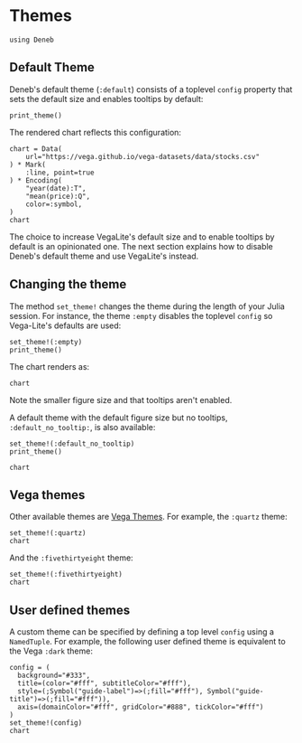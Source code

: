 # Themes

```@setup themes
using Deneb
```

## Default Theme

Deneb's default theme (`:default`) consists of a toplevel `config` property that sets the default size and enables tooltips by default:

```@example themes
print_theme()
```

The rendered chart reflects this configuration:
```@example themes
chart = Data(
    url="https://vega.github.io/vega-datasets/data/stocks.csv"
) * Mark(
    :line, point=true
) * Encoding(
    "year(date):T",
    "mean(price):Q",
    color=:symbol,
)
chart
```

The choice to increase VegaLite's default size and to enable tooltips by default is an opinionated one. The next section explains how to disable Deneb's default theme and use VegaLite's instead.

## Changing the theme

The method `set_theme!` changes the theme during the length of your Julia session. For instance, the theme `:empty` disables the toplevel `config` so Vega-Lite's defaults are used:
```@example themes
set_theme!(:empty)
print_theme()
```

The chart renders as:
```@example themes
chart
```
Note the smaller figure size and that tooltips aren't enabled.

A default theme with the default figure size but no tooltips, `:default_no_tooltip:`, is also available:
```@example themes
set_theme!(:default_no_tooltip)
print_theme()
```
```@example themes
chart
```

## Vega themes

Other available themes are [Vega Themes](https://vega.github.io/vega-themes).
For example, the `:quartz` theme:
```@example themes
set_theme!(:quartz)
chart
```

And the `:fivethirtyeight` theme:
```@example themes
set_theme!(:fivethirtyeight)
chart
```

## User defined themes

A custom theme can be specified by defining a top level `config` using a `NamedTuple`. For example, the following user defined theme is equivalent to the Vega `:dark` theme:
```@example themes
config = (
  background="#333",
  title=(color="#fff", subtitleColor="#fff"),
  style=(;Symbol("guide-label")=>(;fill="#fff"), Symbol("guide-title")=>(;fill="#fff")),
  axis=(domainColor="#fff", gridColor="#888", tickColor="#fff")
)
set_theme!(config)
chart
```
